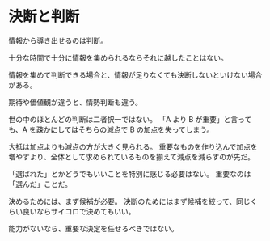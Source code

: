 # 決断と判断

情報から導き出せるのは判断。

十分な時間で十分に情報を集められるならそれに越したことはない。

情報を集めて判断できる場合と、情報が足りなくても決断しないといけない場合がある。

期待や価値観が違うと、情勢判断も違う。

世の中のほとんどの判断は二者択一ではない。
「A より B が重要」と言っても、A を疎かにしてはそちらの減点で B の加点を失ってしまう。

大抵は加点よりも減点の方が大きく見られる。
重要なものを作り込んで加点を増やすより、全体として求められているものを揃えて減点を減らすのが先だ。

「選ばれた」とかどうでもいいことを特別に感じる必要はない。
重要なのは「選んだ」ことだ。

決めるためには、まず候補が必要。
決断のためにはまず候補を絞って、同じくらい良いならサイコロで決めてもいい。



能力がないなら、重要な決定を任せるべきではない。
